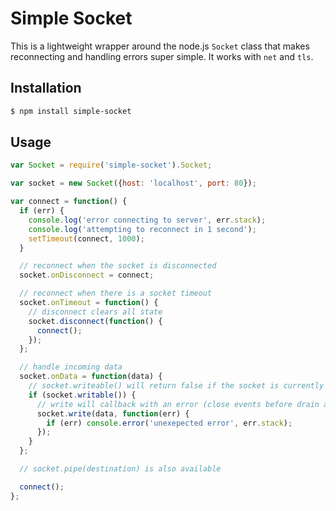 # Simple Socket

This is a lightweight wrapper around the node.js `Socket` class that makes reconnecting and handling errors super simple. It works with `net` and `tls`.

## Installation

```bash
$ npm install simple-socket
```

## Usage

```js
var Socket = require('simple-socket').Socket;

var socket = new Socket({host: 'localhost', port: 80});

var connect = function() {
  if (err) {
    console.log('error connecting to server', err.stack);
    console.log('attempting to reconnect in 1 second');
    setTimeout(connect, 1000);
  }

  // reconnect when the socket is disconnected
  socket.onDisconnect = connect;

  // reconnect when there is a socket timeout
  socket.onTimeout = function() {
    // disconnect clears all state
    socket.disconnect(function() {
      connect();
    });
  };

  // handle incoming data
  socket.onData = function(data) {
    // socket.writeable() will return false if the socket is currently disconnected or the underlying socket is not writable
    if (socket.writable()) {
      // write will callback with an error (close events before drain are treated as an error)
      socket.write(data, function(err) {
        if (err) console.error('unexepected error', err.stack);
      });
    }
  };

  // socket.pipe(destination) is also available

  connect();
};

```
